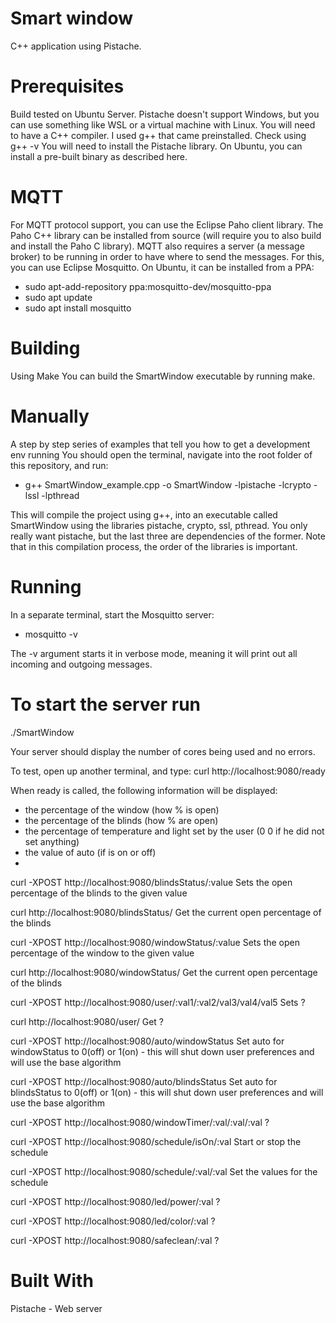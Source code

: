 

# Smart window 
 C++ application using Pistache.

# Prerequisites
Build tested on Ubuntu Server. Pistache doesn't support Windows, but you can use something like WSL or a virtual machine with Linux.
You will need to have a C++ compiler. I used g++ that came preinstalled. Check using g++ -v
You will need to install the Pistache library. On Ubuntu, you can install a pre-built binary as described here.
 
# MQTT
For MQTT protocol support, you can use the Eclipse Paho client library. The Paho C++ library can be installed from source (will require you to also build and install the Paho C library).
MQTT also requires a server (a message broker) to be running in order to have where to send the messages. For this, you can use Eclipse Mosquitto. On Ubuntu, it can be installed from a PPA:

- sudo apt-add-repository ppa:mosquitto-dev/mosquitto-ppa 
- sudo apt update 
- sudo apt install mosquitto
 
# Building
Using Make
You can build the SmartWindow executable by running make.

# Manually
A step by step series of examples that tell you how to get a development env running
You should open the terminal, navigate into the root folder of this repository, and run:

- g++ SmartWindow_example.cpp -o SmartWindow -lpistache -lcrypto -lssl -lpthread

This will compile the project using g++, into an executable called SmartWindow using the libraries pistache, crypto, ssl, pthread. You only really want pistache, but the last three are dependencies of the former. Note that in this compilation process, the order of the libraries is important.

# Running
In a separate terminal, start the Mosquitto server:
- mosquitto -v

The -v argument starts it in verbose mode, meaning it will print out all incoming and outgoing messages.

# To start the server run
./SmartWindow

Your server should display the number of cores being used and no errors.

To test, open up another terminal, and type:
curl http://localhost:9080/ready

When ready is called, the following information will be displayed:
- the percentage of the window (how % is open)
- the percentage of the blinds (how % are open)
- the percentage of temperature and light set by the user (0 0  if he did not set anything)
- the value of auto (if is on or off)
- 
curl -XPOST http://localhost:9080/blindsStatus/:value
Sets the open percentage of the blinds to the given value

curl http://localhost:9080/blindsStatus/
Get the current open percentage of the blinds

curl -XPOST http://localhost:9080/windowStatus/:value
Sets the open percentage of the window to the given value

curl http://localhost:9080/windowStatus/
Get the current open percentage of the blinds

curl -XPOST http://localhost:9080/user/:val1/:val2/val3/val4/val5
Sets ? 

curl http://localhost:9080/user/
Get ?

curl -XPOST http://localhost:9080/auto/windowStatus
Set auto for windowStatus to 0(off) or 1(on) - this will shut down user preferences and will use the base algorithm

curl -XPOST http://localhost:9080/auto/blindsStatus
Set auto for blindsStatus to 0(off) or 1(on) - this will shut down user preferences and will use the base algorithm

curl -XPOST http://localhost:9080/windowTimer/:val/:val/:val
?

curl -XPOST http://localhost:9080/schedule/isOn/:val
Start or stop the schedule

curl -XPOST http://localhost:9080/schedule/:val/:val
Set the values for the schedule

curl -XPOST http://localhost:9080/led/power/:val
?

curl -XPOST http://localhost:9080/led/color/:val
?

curl -XPOST http://localhost:9080/safeclean/:val
?

# Built With
Pistache - Web server
